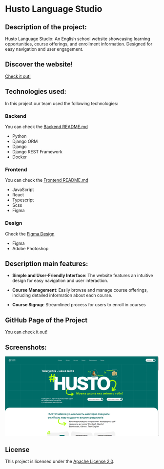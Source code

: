 # Husto Language Studio


## Description of the project:
Husto Language Studio: An English school website showcasing learning opportunities, course offerings, and enrollment information. Designed for easy navigation and user engagement.


## Discover the website!
[Check it out!](some_link)


## Technologies used:
In this project our team used the following technologies:

### Backend
You can check the [Backend README.md](backend/README.md)
- Python
- Django ORM
- Django
- Django REST Framework
- Docker

### Frontend
You can check the [Frontend README.md](frontend/README.md)
- JavaScript
- React
- Typescript
- Scss
- Figma

### Design
Check the [Figma Design]()
- Figma
- Adobe Photoshop


## Description main features:

- **Simple and User-Friendly Interface**:
  The website features an intuitive design for easy navigation and user interaction.

- **Course Management**:
  Easily browse and manage course offerings, including detailed information about each course.

- **Course Signup**:
  Streamlined process for users to enroll in courses


## GitHub Page of the Project
[You can check it out!](https://team94mate.github.io/husto_language_studio/)


## Screenshots:
![Home Page](screenshots/home_page.png)


## License
This project is licensed under the [Apache License 2.0](LICENSE).
